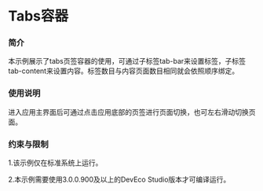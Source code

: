 # Tabs容器<a name="ZH-CN_TOPIC_0000001180157673"></a>

### 简介<a name="section104mcpsimp"></a>

本示例展示了tabs页签容器的使用，可通过子标签tab-bar来设置标签，子标签tab-content来设置内容。标签数目与内容页面数目相同就会依照顺序绑定。

### 使用说明<a name="section107mcpsimp"></a>

进入应用主界面后可通过点击应用底部的页签进行页面切换，也可左右滑动切换页面。

### 约束与限制<a name="section110mcpsimp"></a>

1.该示例仅在标准系统上运行。

2.本示例需要使用3.0.0.900及以上的DevEco Studio版本才可编译运行。


